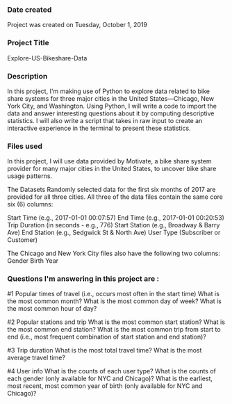### Date created
Project was created on Tuesday, ‎October ‎1, ‎2019

### Project Title
Explore-US-Bikeshare-Data

### Description
In this project, I'm making use of Python to explore data related to bike share systems for three major cities in the United States—Chicago, New York City, and Washington.
Using Python, I will write a code to import the data and answer interesting questions about it by computing descriptive statistics.
I will also write a script that takes in raw input to create an interactive experience in the terminal to present these statistics.

### Files used
In this project, I will use data provided by Motivate, a bike share system provider for many major cities in the United States, to uncover bike share usage patterns.

The Datasets
Randomly selected data for the first six months of 2017 are provided for all three cities. All three of the data files contain the same core six (6) columns:

Start Time (e.g., 2017-01-01 00:07:57)
End Time (e.g., 2017-01-01 00:20:53)
Trip Duration (in seconds - e.g., 776)
Start Station (e.g., Broadway & Barry Ave)
End Station (e.g., Sedgwick St & North Ave)
User Type (Subscriber or Customer)

The Chicago and New York City files also have the following two columns:
Gender
Birth Year

### Questions I'm answering in this project are :
#1 Popular times of travel (i.e., occurs most often in the start time)
What is the most common month?
What is the most common day of week?
What is the most common hour of day?

#2 Popular stations and trip
What is the most common start station?
What is the most common end station?
What is the most common trip from start to end (i.e., most frequent combination of start station and end station)?

#3 Trip duration
What is the most total travel time?
What is the most average travel time?

#4 User info
What is the counts of each user type?
What is the counts of each gender (only available for NYC and Chicago)?
What is the earliest, most recent, most common year of birth (only available for NYC and Chicago)?


